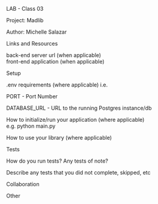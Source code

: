 LAB - Class 03

Project: Madlib

Author: Michelle Salazar

Links and Resources

back-end server url (when applicable)  
front-end application (when applicable)

Setup

.env requirements (where applicable)
i.e.

PORT - Port Number

DATABASE_URL - URL to the running 
Postgres instance/db

How to initialize/run your application (where applicable)  
e.g. python main.py

How to use your library (where applicable)  

Tests

How do you run tests?
Any tests of note?

Describe any tests that you did not complete, skipped, etc

Collaboration


Other
